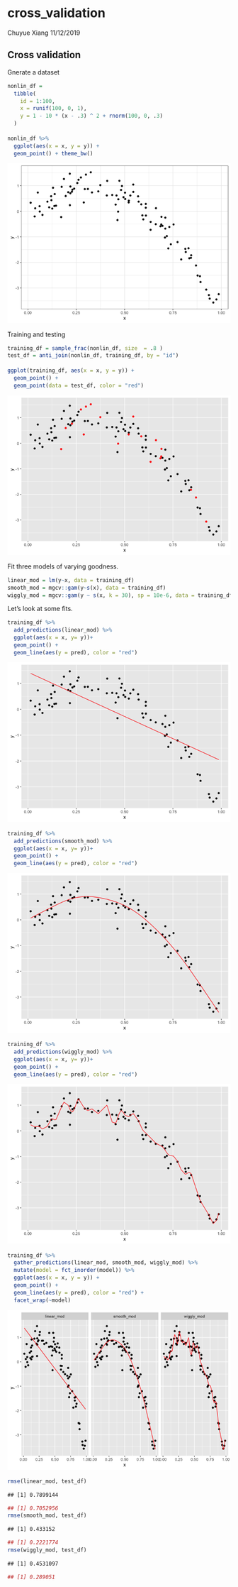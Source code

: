 cross\_validation
================
Chuyue Xiang
11/12/2019

## Cross validation

Gnerate a dataset

``` r
nonlin_df = 
  tibble(
    id = 1:100,
    x = runif(100, 0, 1),
    y = 1 - 10 * (x - .3) ^ 2 + rnorm(100, 0, .3)
  )

nonlin_df %>% 
  ggplot(aes(x = x, y = y)) + 
  geom_point() + theme_bw()
```

![](cross_validation_files/figure-gfm/unnamed-chunk-1-1.png)<!-- -->

Training and testing

``` r
training_df = sample_frac(nonlin_df, size  = .8 )
test_df = anti_join(nonlin_df, training_df, by = "id")

ggplot(training_df, aes(x = x, y = y)) + 
  geom_point() + 
  geom_point(data = test_df, color = "red")
```

![](cross_validation_files/figure-gfm/unnamed-chunk-2-1.png)<!-- -->

Fit three models of varying goodness.

``` r
linear_mod = lm(y~x, data = training_df)
smooth_mod = mgcv::gam(y~s(x), data = training_df)
wiggly_mod = mgcv::gam(y ~ s(x, k = 30), sp = 10e-6, data = training_df)
```

Let’s look at some fits.

``` r
training_df %>% 
  add_predictions(linear_mod) %>% 
  ggplot(aes(x = x, y= y))+
  geom_point() + 
  geom_line(aes(y = pred), color = "red")
```

![](cross_validation_files/figure-gfm/unnamed-chunk-4-1.png)<!-- -->

``` r
training_df %>% 
  add_predictions(smooth_mod) %>% 
  ggplot(aes(x = x, y= y))+
  geom_point() + 
  geom_line(aes(y = pred), color = "red")
```

![](cross_validation_files/figure-gfm/unnamed-chunk-4-2.png)<!-- -->

``` r
training_df %>% 
  add_predictions(wiggly_mod) %>% 
  ggplot(aes(x = x, y= y))+
  geom_point() + 
  geom_line(aes(y = pred), color = "red")
```

![](cross_validation_files/figure-gfm/unnamed-chunk-4-3.png)<!-- -->

``` r
training_df %>% 
  gather_predictions(linear_mod, smooth_mod, wiggly_mod) %>% 
  mutate(model = fct_inorder(model)) %>% 
  ggplot(aes(x = x, y = y)) + 
  geom_point() + 
  geom_line(aes(y = pred), color = "red") + 
  facet_wrap(~model)
```

![](cross_validation_files/figure-gfm/unnamed-chunk-5-1.png)<!-- -->

``` r
rmse(linear_mod, test_df)
```

    ## [1] 0.7899144

``` r
## [1] 0.7052956
rmse(smooth_mod, test_df)
```

    ## [1] 0.433152

``` r
## [1] 0.2221774
rmse(wiggly_mod, test_df)
```

    ## [1] 0.4531097

``` r
## [1] 0.289051
```
